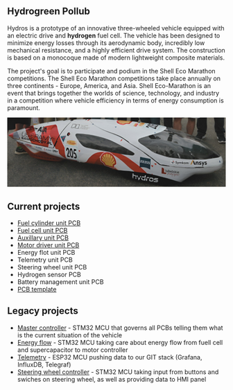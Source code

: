 ## Hydrogreen Pollub
Hydros is a prototype of an innovative three-wheeled vehicle equipped with an electric drive and **hydrogen** fuel cell. The vehicle has been designed to minimize energy losses through its aerodynamic body, incredibly low mechanical resistance, and a highly efficient drive system. The construction is based on a monocoque made of modern lightweight composite materials.

The project's goal is to participate and podium in the Shell Eco Marathon competitions. The Shell Eco Marathon competitions take place annually on three continents - Europe, America, and Asia. Shell Eco-Marathon is an event that brings together the worlds of science, technology, and industry in a competition where vehicle efficiency in terms of energy consumption is paramount.

<div style="text-align:center">    
    <img src="/images/2023-10-15_16-55.png" />
</div>

## Current projects
- [Fuel cylinder unit PCB](https://github.com/HydrogreenPollub/fuel-cylinder-pcb)
- [Fuel cell unit PCB](https://github.com/HydrogreenPollub/fuel-cell-pcb)
- [Auxillary unit PCB](https://github.com/HydrogreenPollub/auxillary-pcb)
- [Motor driver unit PCB](https://github.com/HydrogreenPollub/motor-driver-pcb)
- Energy flot unit PCB
- Telemetry unit PCB
- Steering wheel unit PCB
- Hydrogen sensor PCB
- Battery management unit PCB
- [PCB template](https://github.com/HydrogreenPollub/template-pcb)

## Legacy projects
- [Master controller](https://github.com/HydrogreenPollub/master-controller-stm32) - STM32 MCU that governs all PCBs telling them what is the current situation of the vehicle
- [Energy flow](https://github.com/HydrogreenPollub/energy-flow-stm32) - STM32 MCU taking care about energy flow from fuell cell and supercapacitor to motor controller
- [Telemetry](https://github.com/HydrogreenPollub/telemetry-esp32) - ESP32 MCU pushing data to our GIT stack (Grafana, InfluxDB, Telegraf)
- [Steering wheel controller](https://github.com/HydrogreenPollub/steering-wheel-stm32) - STM32 MCU taking input from buttons and swiches on steering wheel, as well as providing data to HMI panel
